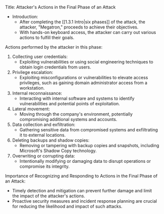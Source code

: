 Title: Attacker's Actions in the Final Phase of an Attack

- Introduction:
  - After completing the [[1.3.1 Intro|six phases]] of the attack, the attacker, "Megatron," proceeds to achieve their objectives.
  - With hands-on keyboard access, the attacker can carry out various actions to fulfill their goals.

Actions performed by the attacker in this phase:
1. Collecting user credentials:
   - Exploiting vulnerabilities or using social engineering techniques to obtain login credentials from users.
2. Privilege escalation:
   - Exploiting misconfigurations or vulnerabilities to elevate access privileges, such as gaining domain administrator access from a workstation.
3. Internal reconnaissance:
   - Interacting with internal software and systems to identify vulnerabilities and potential points of exploitation.
4. Lateral movement:
   - Moving through the company's environment, potentially compromising additional systems and accounts.
5. Data collection and exfiltration:
   - Gathering sensitive data from compromised systems and exfiltrating it to external locations.
6. Deleting backups and shadow copies:
   - Removing or tampering with backup copies and snapshots, including Microsoft's Shadow Copy technology.
7. Overwriting or corrupting data:
   - Intentionally modifying or damaging data to disrupt operations or compromise its integrity.

Importance of Recognizing and Responding to Actions in the Final Phase of an Attack:
- Timely detection and mitigation can prevent further damage and limit the impact of the attacker's actions.
- Proactive security measures and incident response planning are crucial for reducing the likelihood and impact of such attacks.
